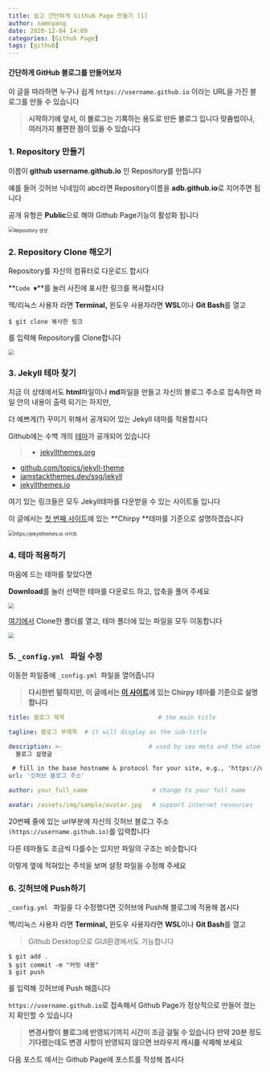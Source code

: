```yaml
---
title: 쉽고 간단하게 Github Page 만들기 [1]
author: namnyang
date: 2020-12-04 14:09
categories: [Github Page]
tags: [github]
---
```


#### 간단하게 GitHub 블로그를 만들어보자
이 글을 따라하면 누구나 쉽게 `https://username.github.io` 이라는 URL을 가진 블로그를 만들 수 있습니다

>   **시작하기에 앞서, 이 블로그는 기록하는 용도로 만든 블로그 입니다
>   맞춤법이나, 여러가지 불편한 점이 있을 수 있습니다**

### 1. Repository 만들기

이름이 **github username.github.io** 인 Repository를 만듭니다

예를 들어 깃허브 닉네임이 abc라면 Repository이름을 **adb.github.io**로 지어주면 됩니다

공개 유형은 **Public**으로 해야 Github Page기능이 활성화 됩니다

<img src="https://media.discordapp.net/attachments/757834543473623121/780631957246705696/unknown.png" alt="Repository 생성" style="zoom: 67%;" />

### 2. Repository Clone 해오기

Repository를 자신의 컴퓨터로 다운로드 합시다

**`Code ▼`**를 눌러 사진에 표시한 링크를 복사합시다 

맥/리눅스 사용자 라면 **Terminal,** 윈도우 사용자라면 **WSL**이나 **Git Bash**를 열고

```terminal
$ git clone 복사한 링크
```

를 입력해 Repository를 Clone합니다

<img src="https://cdn.discordapp.com/attachments/783321855774687273/784260364153913344/unknown.png" style="zoom: 67%;" />

### 3. Jekyll 테마 찾기

지금 이 상태에서도 **html**파일이나 **md**파일을 만들고 자신의 블로그 주소로 접속하면 파일 안의 내용이 출력 되기는 하지만,

더 예쁘게(?) 꾸미기 위해서 공개되어 있는 Jekyll 테마를 적용합시다

Github에는 수백 개의 [테마](https://github.com/topics/jekyll-theme)가 공개되어 있습니다

> -   [jekyllthemes.org](http://jekyllthemes.org/)
-   [github.com/topics/jekyll-theme](https://github.com/topics/jekyll-theme)
-   [jamstackthemes.dev/ssg/jekyll](https://jamstackthemes.dev/ssg/jekyll/)
-   [jekyllthemes.io](https://jekyllthemes.io/)

여기 있는 링크들은 모두 Jekyll테마를 다운받을 수 있는 사이트들 입니다

 이 글에서는 [첫 번째 사이트](http://jekyllthemes.org/)에 있는 **Chirpy **테마를 기준으로 설명하겠습니다

<img src="https://cdn.discordapp.com/attachments/783321855774687273/784256132659150858/unknown.png" alt="https://jekyllthemes.io 사이트" style="zoom: 67%;" />

### 4. 테마 적용하기

마음에 드는 테마를 찾았다면

**Download**를 눌러 선택한 테마를 다운로드 하고, 압축을 풀어 주세요

<img src="https://cdn.discordapp.com/attachments/783321855774687273/784257750581772328/unknown.png" style="zoom: 67%;" />

[여기에서](###2.-repository-clone-해오기) Clone한 폴더를 열고, 테마 폴더에 있는 파일을 모두 이동합니다

<img src="https://media.discordapp.net/attachments/783321855774687273/784268732460433438/unknown.png?width=1070&height=581" style="zoom: 67%;" />

### 5. `_config.yml ` 파일 수정

이동한 파일중에 `_config.yml `파일을 열어줍니다

>   **다시한번 말하지만, 이 글에서는 [이 사이트](http://jekyllthemes.org/)에 있는 Chirpy 테마를 기준으로 설명합니다**

```yaml
title: 블로그 제목                          # the main title

tagline: 블로그 부제목  # it will display as the sub-title

description: >-                        # used by seo meta and the atom feed
  블로그 설명글

 # fill in the base hostname & protocol for your site, e.g., 'https://username.github.io'
url: '깃허브 블로그 주소'

author: your_full_name                  # change to your full name

avatar: /assets/img/sample/avatar.jpg   # support internet resources
```

20번째 줄에 있는 url부분에 자신의 깃허브 블로그 주소 `(https://username.github.io)`를 입력합니다

다른 테마들도 조금씩 다를수는 있지만 파일의 구조는 비슷합니다

이렇게 옆에 적혀있는 주석을 보며 설정 파일을 수정해 주세요

### 6. 깃허브에 Push하기

`_config.yml ` 파일을 다 수정했다면 깃허브에 Push해 블로그에 적용해 봅시다

맥/리눅스 사용자 라면 **Terminal,** 윈도우 사용자라면 **WSL**이나 **Git Bash**를 열고

>   Github Desktop으로 GUI환경에서도 가능합니다

```terminal
$ git add .
$ git commit -m "커밋 내용"
$ git push
```

를 입력해 깃허브에 Push 해줍니다



`https://username.github.io`로 접속해서 Github Page가 정상적으로 만들어 졌는지 확인할 수 있습니다

>   **변경사항이 블로그에 반영되기까지 시간이 조금 걸릴 수 있습니다**
>   **만약 20분 정도 기다렸는데도 변경 사항이 반영되지 않으면 브라우저 캐시를 삭제해 보세요**



다음 포스트 에서는 Github Page에 포스트를 작성해 봅시다
